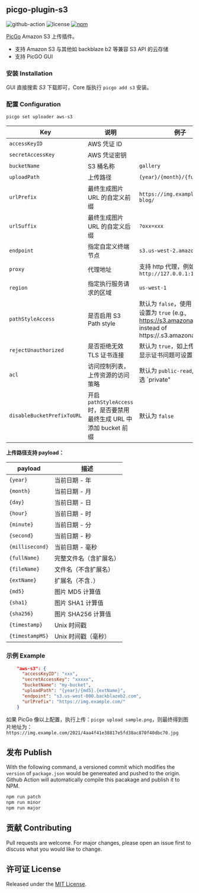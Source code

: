 ## picgo-plugin-s3

![github-action](https://github.com/wayjam/picgo-plugin-s3/workflows/publish/badge.svg)
![license](https://img.shields.io/github/license/wayjam/picgo-plugin-s3)
[![npm](https://img.shields.io/npm/v/picgo-plugin-s3?style=flat)](https://www.npmjs.com/package/picgo-plugin-s3)

[PicGo](https://github.com/PicGo/PicGo-Core) Amazon S3 上传插件。

- 支持 Amazon S3 与其他如 backblaze b2 等兼容 S3 API 的云存储
- 支持 PicGO GUI

### 安装 Installation

GUI 直接搜索 _S3_ 下载即可，Core 版执行 `picgo add s3` 安装。

### 配置 Configuration

```sh
picgo set uploader aws-s3
```

| Key                        | 说明                                               | 例子                                                                                                                                          |
|----------------------------|--------------------------------------------------|---------------------------------------------------------------------------------------------------------------------------------------------|
| `accessKeyID`              | AWS 凭证 ID                                        |                                                                                                                                             |
| `secretAccessKey`          | AWS 凭证密钥                                         |                                                                                                                                             |
| `bucketName`               | S3 桶名称                                           | `gallery`                                                                                                                                   |
| `uploadPath`               | 上传路径                                             | `{year}/{month}/{fullName}`                                                                                                                 |
| `urlPrefix`                | 最终生成图片 URL 的自定义前缀                                | `https://img.example.com/my-blog/`                                                                                                          |
| `urlSuffix`                | 最终生成图片 URL 的自定义后缀                                | `?oxx=xxx`                                                                                                                                  |
| `endpoint`                 | 指定自定义终端节点                                        | `s3.us-west-2.amazonaws.com`                                                                                                                |
| `proxy`                    | 代理地址                                             | 支持 http 代理，例如 `http://127.0.0.1:1080`                                                                                                         |
| `region`                   | 指定执行服务请求的区域                                      | `us-west-1`                                                                                                                                 |
| `pathStyleAccess`          | 是否启用 S3 Path style                               | 默认为 `false`，使用 minio 请设置为 `true` (e.g., https://s3.amazonaws.com/<bucketName>/<key> instead of https://<bucketName>.s3.amazonaws.com/<key>) |
| `rejectUnauthorized`       | 是否拒绝无效 TLS 证书连接                                  | 默认为 `true`，如上传失败日志显示证书问题可设置为`false`                                                                                                         |
| `acl`                      | 访问控制列表，上传资源的访问策略                                 | 默认为 `public-read`, AWS 可选 `private"                                                                                                         |"public-read"|"public-read-write"|"authenticated-read"|"aws-exec-read"|"bucket-owner-read"|"bucket-owner-full-control`                                     |
| `disableBucketPrefixToURL` | 开启 `pathStyleAccess` 时，是否要禁用最终生成 URL 中添加 bucket 前缀 | 默认为 `false`                                                                                                                                 |

**上传路径支持 payload：**

| payload         | 描述                   |
| --------------- | ---------------------- |
| `{year}`        | 当前日期 - 年          |
| `{month}`       | 当前日期 - 月          |
| `{day}`         | 当前日期 - 日          |
| `{hour}`        | 当前日期 - 时          |
| `{minute}`      | 当前日期 - 分          |
| `{second}`      | 当前日期 - 秒          |
| `{millisecond}` | 当前日期 - 毫秒        |
| `{fullName}`    | 完整文件名（含扩展名） |
| `{fileName}`    | 文件名（不含扩展名）   |
| `{extName}`     | 扩展名（不含`.`）      |
| `{md5}`         | 图片 MD5 计算值        |
| `{sha1}`        | 图片 SHA1 计算值       |
| `{sha256}`      | 图片 SHA256 计算值     |
| `{timestamp}`   | Unix 时间戳            |
| `{timestampMS}` | Unix 时间戳（毫秒）    |

### 示例 Example

```json
    "aws-s3": {
      "accessKeyID": "xxx",
      "secretAccessKey": "xxxxx",
      "bucketName": "my-bucket",
      "uploadPath": "{year}/{md5}.{extName}",
      "endpoint": "s3.us-west-000.backblazeb2.com",
      "urlPrefix": "https://img.example.com/"
    }
```

如果 PicGo 像以上配置，执行上传：`picgo upload sample.png`，则最终得到图片地址为：`https://img.example.com/2021/4aa4f41e38817e5fd38ac870f40dbc70.jpg`

## 发布 Publish

With the following command, a versioned commit which modifies the `version` of `package.json` would be genereated and pushed to the origin. Github Action will automatically compile this pacakage and publish it to NPM.

```sh
npm run patch
npm run minor
npm run major
```

## 贡献 Contributing

Pull requests are welcome. For major changes, please open an issue first to discuss what you would like to change.

## 许可证 License

Released under the [MIT License](https://github.com/wayjam/picgo-plugin-s3/blob/master/LICENSE).
